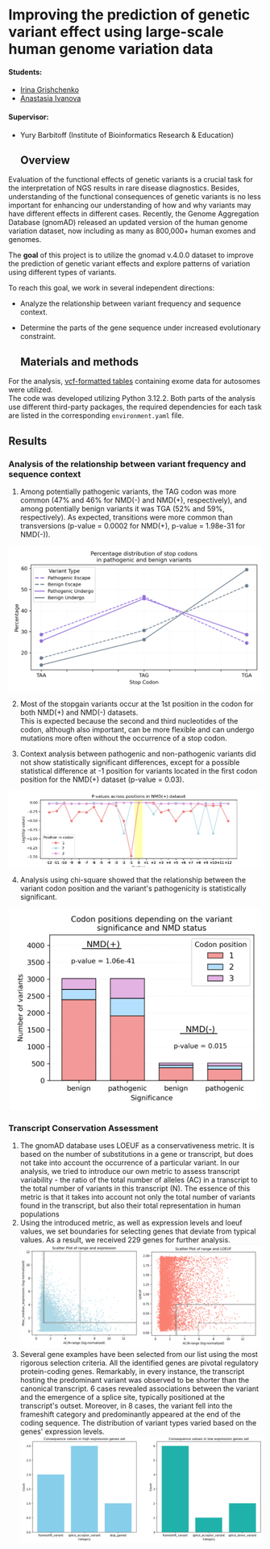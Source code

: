 # Improving the prediction of genetic variant effect using large-scale human genome variation data  

  #### Students:
  * [Irina Grishchenko](https://github.com/grishchenkoira)   
  * [Anastasia Ivanova](https://github.com/nastasia-iv/)    
  #### Supervisor:
* Yury Barbitoff (Institute of Bioinformatics Research & Education)  

  ## Overview
Evaluation of the functional effects of genetic variants is a crucial task for the interpretation of NGS results in rare disease diagnostics. Besides, understanding of the functional consequences of genetic variants is no less important for enhancing our understanding of how and why variants may have different effects in different cases. Recently, the Genome Aggregation Database (gnomAD) released an updated version of the human genome variation dataset, now including as many as 800,000+ human exomes and genomes.  
  
The **goal** of this project is to utilize the gnomad v.4.0.0 dataset to improve the prediction of genetic variant effects and explore patterns of variation using different types of variants.  
   
To reach this goal, we work in several independent directions:  
* Analyze the relationship between variant frequency and sequence context.  
* Determine the parts of the gene sequence under increased evolutionary constraint.

  ## Materials and methods
For the analysis, [vcf-formatted tables](https://gnomad.broadinstitute.org/downloads#v4) containing exome data for autosomes were utilized.  
The code was developed utilizing Python 3.12.2. Both parts of the analysis use different third-party packages, the required dependencies for each task are listed in the corresponding `environment.yaml` file.

  ## Results  
### Analysis of the relationship between variant frequency and sequence context    
  
1. Among potentially pathogenic variants, the TAG codon was more common (47% and 46% for NMD(-) and NMD(+), respectively), and among potentially benign variants it was TGA (52% and 59%, respectively). As expected,  transitions were more common than transversions (p-value = 0.0002  for NMD(+), p-value = 1.98e-31  for NMD(-)).  
<p align="center">
  <img src="context_analysis/images/combined_line_plot_stops_distr.png" alt="combined_line_plot" style="width:600px;">
</p>
 
2.  Most of the stopgain variants occur at the 1st position in the codon for both NMD(+) and NMD(-) datasets.  
   This is expected because the second and third nucleotides of the codon, although also important, can be more flexible and can undergo mutations more often without the occurrence of a stop codon.  
  
3.  Context analysis between pathogenic and non-pathogenic variants did not show statistically significant differences, except for a possible statistical difference at -1 position for variants located in the first codon position for the NMD(+) dataset (p-value = 0.03).
<p align="center">
  <img src="context_analysis/images/p_values_nmd_undergo_plot.png" alt="final_plot">
</p>
  
4.  Analysis using chi-square showed that the relationship between the variant codon position and the variant's pathogenicity is statistically significant.  
<p align="center">
  <img src="context_analysis/images/final_plot.png" alt="final_plot" style="width:500px;">
</p>
  
### Transcript Conservation Assessment
1. The gnomAD database uses LOEUF as a conservativeness metric. It is based on the number of substitutions in a gene or transcript, but does not take into account the occurrence of a particular variant. In our analysis, we tried to introduce our own metric to assess transcript variability - the ratio of the total number of alleles (AC) in a transcript to the total number of variants in this transcript (N). The essence of this metric is that it takes into account not only the total number of variants found in the transcript, but also their total representation in human populations
2. Using the introduced metric, as well as expression levels and loeuf values, we set boundaries for selecting genes that deviate from typical values. As a result, we received 229 genes for further analysis.
   ![genes](transcript_conservativity/data/plots/gene_selection.png)
3. Several gene examples have been selected  from our list using the most rigorous selection criteria. All the identified genes are pivotal regulatory protein-coding genes. Remarkably, in every instance, the transcript hosting the predominant variant was observed to be shorter than the canonical transcript. 6 cases revealed associations between the variant and the emergence of a splice site, typically positioned at the transcript's outset. Moreover, in 8 cases, the variant fell into the frameshift category and predominantly appeared at the end of the coding sequence. The distribution of variant types varied based on the genes' expression levels.
   ![genes_example](transcript_conservativity/data/plots/consequence_example_genes.png)
